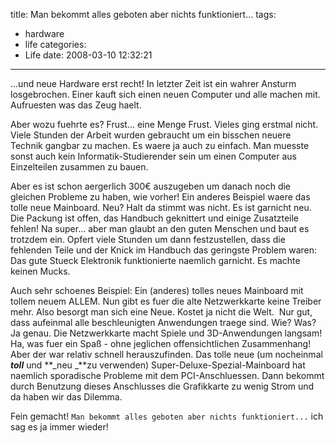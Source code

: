 title: Man bekommt alles geboten aber nichts funktioniert...
tags:
  - hardware
  - life
categories:
  - Life
date: 2008-03-10 12:32:21
---

...und neue Hardware erst recht! In letzter Zeit ist ein wahrer Ansturm losgebrochen. Einer kauft sich einen neuen Computer und alle machen mit. Aufruesten was das Zeug haelt.

Aber wozu fuehrte es? Frust... eine Menge Frust. Vieles ging erstmal nicht. Viele Stunden der Arbeit wurden gebraucht um ein bisschen neuere Technik gangbar zu machen. Es waere ja auch zu einfach. Man muesste sonst auch kein Informatik-Studierender sein um einen Computer aus Einzelteilen zusammen zu bauen.

Aber es ist schon aergerlich 300€ auszugeben um danach noch die gleichen Probleme zu haben, wie vorher! Ein anderes Beispiel waere das tolle neue Mainboard. Neu? Halt da stimmt was nicht. Es ist garnicht neu. Die Packung ist offen, das Handbuch geknittert und einige Zusatzteile fehlen! Na super... aber man glaubt an den guten Menschen und baut es trotzdem ein. Opfert viele Stunden um dann festzustellen, dass die fehlenden Teile und der Knick im Handbuch das geringste Problem waren: Das gute Stueck Elektronik funktionierte naemlich garnicht. Es machte keinen Mucks.

Auch sehr schoenes Beispiel: Ein (anderes) tolles neues Mainboard mit tollem neuem ALLEM. Nun gibt es fuer die alte Netzwerkkarte keine Treiber mehr. Also besorgt man sich eine Neue. Kostet ja nicht die Welt.  Nur gut, dass aufeinmal alle beschleunigten Anwendungen traege sind. Wie? Was? Ja genau. Die Netzwerkkarte macht Spiele und 3D-Anwendungen langsam! Ha, was fuer ein Spaß - ohne jeglichen offensichtlichen Zusammenhang! Aber der war relativ schnell herauszufinden. Das tolle neue (um nocheinmal _**toll**_ und **_neu _**zu verwenden) Super-Deluxe-Spezial-Mainboard hat naemlich sporadische Probleme mit dem PCI-Anschluessen. Dann bekommt durch Benutzung dieses Anschlusses die Grafikkarte zu wenig Strom und da haben wir das Dilemma.

Fein gemacht! `Man bekommt alles geboten aber nichts funktioniert...` ich sag es ja immer wieder!
